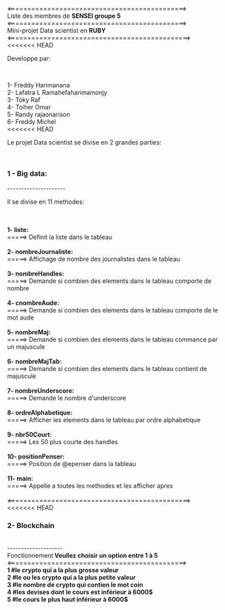 <=============================================><br>
Liste des membres de <b>SENSEI groupe 5</b><br>
<=============================================><br>
Mini-projet Data scientist en <b>RUBY</b><br>
<==============================================><br>
<<<<<<< HEAD
<p>Developpe par: </p><br>

1- Freddy Harimanana <br>
2- Lafatra L Ramahefaharimamonjy<br>
3- Toky Raf<br>
4- Toiher Omar<br>
5- Randy rajaonarison<br>
6- Freddy Michel<br>
<<<<<<< HEAD

<p>Le projet Data scientist se divise en 2 grandes parties: </p><br>

<h3>1 - Big data:</h3>
---------------------<br>
<p>Il se divise en 11 methodes:</p><br>
<br>
<b>1- liste: </b><br>
	=====> Definit la liste dans le tableau  <br>
<br>
<b>2- nombreJournaliste:</b><br>
=====> Affichage de nombre des journalistes dans le tableau  <br>
<br>
<b>3- nombreHandles:</b><br>
=====> Demande si combien des elements dans le tableau comporte de nombre <br>
<br>
<b>4- cnombreAude: </b><br>
=====> Demande si combien des elements dans le tableau comporte de le mot aude <br>
<br>
<b>5- nombreMaj: </b><br>
=====> Demande si combien des elements dans le tableau commance par un majuscule</b><br>
<br>
<b>6- nombreMajTab: </b><br>
=====> Demande si combien des elements dans le tableau contient de majuscule <br>
<br>
<b>7- nombreUnderscore: </b><br>
=====> Demande le nombre d'underscore <br>
<br>
<b>8- ordreAlphabetique: </b><br>
=====> Afficher les elements dans le tableau par ordre alphabetique <br>
<br>
<b>9- nbr50Court:</b><br>
=====> Les 50 plus courte des handles<br>
<br>
<b>10- positionPenser:</b><br>
=====> Position de @epenser dans la tableau <br>
<br>
<b>11- main:</b><br>
=====> Appelle a toutes les methodes et les afficher apres <br>
<br>
<==============================================><br>
<<<<<<< HEAD


<h3>2- Blockchain</h3><br>
--------------------<br>
Fonctionnement<b> Veullez choisir un option entre 1 à 5</b><br>
<=============================================><br>
<b>1 #le crypto qui a la plus grosse valeur</b><br>
<b>2 #le ou les crypto qui a la plus petite valeur</b><br>
<b>3 #le nombre de crypto qui contien le mot coin</b><br>
<b>4 #les devises dont le cours est inférieur à 6000$</b><br>
<b>5 #le cours le plus haut inférieur à 6000$</b><br>

